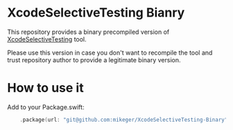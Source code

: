 # XcodeSelectiveTesting Bianry

This repository provides a binary precompiled version of [XcodeSelectiveTesting](https://github.com/mikeger/XcodeSelectiveTesting) tool.

Please use this version in case you don't want to recompile the tool and trust repository author to provide a legitimate binary version.

# How to use it

Add to your Package.swift:

```swift
    .package(url: "git@github.com:mikeger/XcodeSelectiveTesting-Binary", .upToNextMajor(from: "0.9.5"))
```
